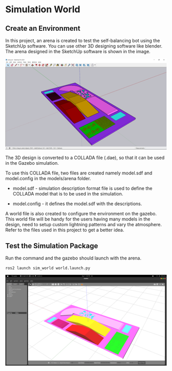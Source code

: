 # Simulation World

## Create an Environment

In this project, an arena is created to test the self-balancing bot using the SketchUp software. You can use other 3D designing software like blender. The arena designed in the SketchUp software is shown in the image.

<div style="text" align="center">
    <img src="./../assets/arena_sketchup.png" />
</div>

The 3D design is converted to a COLLADA file (.dae), so that it can be used in the Gazebo simulation.

To use this COLLADA file, two files are created namely model.sdf and model.config in the models/arena folder.

* model.sdf - simulation description format file is used to define the COLLADA model that is to be used in the simulation.

* model.config - it defines the model.sdf with the descriptions.

A world file is also created to configure the environment on the gazebo. This world file will be handy for the users having many models in the design, need to setup custom lightning patterns and vary the atmosphere. Refer to the files used in this project to get a better idea.


## Test the Simulation Package

Run the command and the gazebo should launch with the arena.

    ros2 launch sim_world world.launch.py

<div style="text" align="center">
    <img src="./../assets/test_sim_pkg.png" />
</div>
